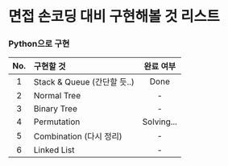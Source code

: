 # 면접 손코딩 대비 구현해볼 것 리스트

### Python으로 구현  

|No.|구현할 것|완료 여부|
|:---:|:---|:---:|
|1|Stack & Queue (간단할 듯..)|Done|
|2|Normal Tree|-|
|3|Binary Tree|-|
|4|Permutation|Solving...|
|5|Combination (다시 정리)|-|
|6|Linked List|-|
